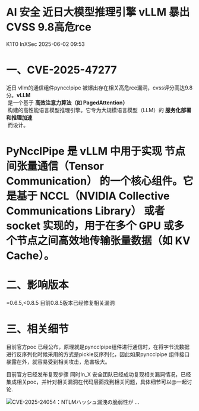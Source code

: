 #  AI 安全 近日大模型推理引擎 vLLM 暴出CVSS 9.8高危rce   
K1T0  InXSec   2025-06-02 09:53  
  
# 一、CVE-2025-47277  
  
近日 vllm的通信组件pyncclpipe 被爆出存在相关高危rce漏洞，cvss评分高达9.8分。**vLLM**  
 是一个基于 **高效注意力算法（如 PagedAttention）**  
 构建的高性能语言模型推理引擎。它专为大规模语言模型（LLM）的 **服务化部署和推理加速**  
 而设计。  
# PyNcclPipe 是 vLLM 中用于实现 节点间张量通信（Tensor Communication） 的一个核心组件。它是基于 NCCL（NVIDIA Collective Communications Library） 或者 socket 实现的，用于在多个 GPU 或多个节点之间高效地传输张量数据（如 KV Cache）。  
# 二、影响版本  
  
=0.6.5,<0.8.5 目前0.8.5版本已经修复相关漏洞  
# 三、相关细节  
  
目前官方poc 已经公布，原理就是pyncclpipe组件进行通信时，在将字节流数据进行反序列化时候采用的方式是pickle反序列化，因此如果pyncclpipe 组件接口暴露在外，就容易受到相关攻击，危害极大。  
  
目前官方已经发布复现步骤 同时In_X 安全团队已经成功复现相关漏洞情况，已经集成相关poc，并针对相关漏洞在代码层面找到相关问题，具体细节可以@一起讨论.  
  
![CVE-2025-24054：NTLMハッシュ漏洩の脆弱性が ...](https://mmbiz.qpic.cn/sz_mmbiz_jpg/7JjdmCLfe2oo43mdTTbkhNUjiaajzxPr1HckV4fooApQueV7NPzgnoq01ic2eJWH2GlUU2Ow4XnsOVqIGrticjhvQ/640?wx_fmt=jpeg&from=appmsg "")  
  
